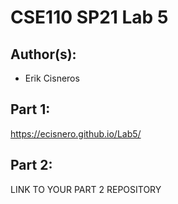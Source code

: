 # CSE110 SP21 Lab 5

## Author(s):
- Erik Cisneros

## Part 1:

https://ecisnero.github.io/Lab5/

## Part 2:

LINK TO YOUR PART 2 REPOSITORY
